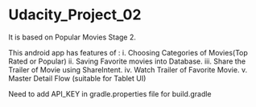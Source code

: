 # Udacity_Project_02
It is based on Popular Movies Stage 2.

This android app has features of :
  i.    Choosing Categories of Movies(Top Rated or Popular)
  ii.   Saving Favorite movies into Database.
  iii.  Share the Trailer of Movie using ShareIntent.
  iv.   Watch Trailer of Favorite Movie.
  v.    Master Detail Flow (suitable for Tablet UI)
  
  
  Need to add API_KEY in gradle.properties file for build.gradle
  
  
